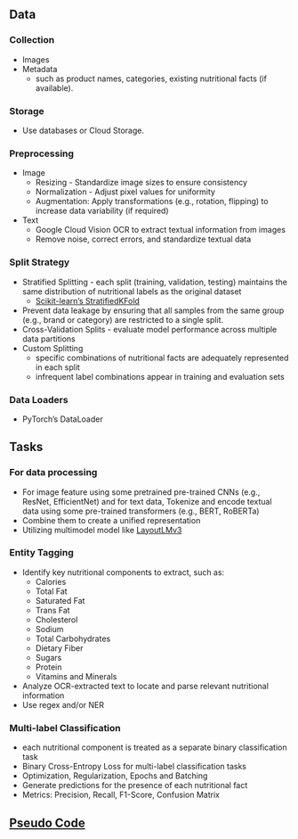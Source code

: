 ## Data 

### Collection
- Images
- Metadata
    - such as product names, categories, existing nutritional facts (if available).

### Storage
- Use databases or Cloud Storage.

### Preprocessing
- Image
    - Resizing -  Standardize image sizes to ensure consistency
    - Normalization - Adjust pixel values for uniformity
    - Augmentation: Apply transformations (e.g., rotation, flipping) to increase data variability (if required)
- Text
    - Google Cloud Vision OCR to extract textual information from images
    - Remove noise, correct errors, and standardize textual data

### Split Strategy 
-  Stratified Splitting - each split (training, validation, testing) maintains the same distribution of nutritional labels as the original dataset
    - [Scikit-learn’s StratifiedKFold](https://scikit-learn.org/1.6/modules/generated/sklearn.model_selection.StratifiedKFold.html)
- Prevent data leakage by ensuring that all samples from the same group (e.g., brand or category) are restricted to a single split.
- Cross-Validation Splits - evaluate model performance across multiple data partitions
- Custom Splitting
    - specific combinations of nutritional facts are adequately represented in each split
    - infrequent label combinations appear in training and evaluation sets


### Data Loaders
- PyTorch’s DataLoader

## Tasks

### For data processing
- For image feature using some pretrained pre-trained CNNs (e.g., ResNet, EfficientNet) and for text data, Tokenize and encode textual data using some pre-trained transformers (e.g., BERT, RoBERTa)
- Combine them to create a unified representation
- Utilizing multimodel model like [LayoutLMv3](https://huggingface.co/microsoft/layoutlmv3-large)

### Entity Tagging
- Identify key nutritional components to extract, such as:
    - Calories
    - Total Fat
    - Saturated Fat
    - Trans Fat
    - Cholesterol
    - Sodium
    - Total Carbohydrates
    - Dietary Fiber
    - Sugars
    - Protein
    - Vitamins and Minerals
- Analyze OCR-extracted text to locate and parse relevant nutritional information
- Use regex and/or NER

### Multi-label Classification
- each nutritional component is treated as a separate binary classification task
- Binary Cross-Entropy Loss for multi-label classification tasks
- Optimization, Regularization, Epochs and Batching
- Generate predictions for the presence of each nutritional fact
- Metrics: Precision, Recall, F1-Score, Confusion Matrix

## [Pseudo Code](https://github.com/souro/FoodDataFusion/tree/main/Task2-MLDesign/pseudo_code) 

